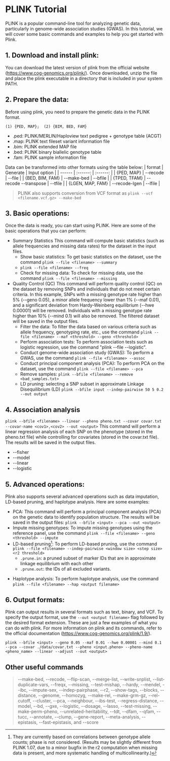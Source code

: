 # PLINK Tutorial
PLINK is a popular command-line tool for analyzing genetic data, particularly in genome-wide association studies (GWAS). In this tutorial, we will cover some basic commands and examples to help you get started with Plink.


## 1. Download and install plink:
You can download the latest version of plink from the official website (https://www.cog-genomics.org/plink/). Once downloaded, unzip the file and place the plink executable in a directory that is included in your system PATH.


## 2. Prepare the data:
Before using plink, you need to prepare the genetic data in the PLINK format.

```(1) {PED, MAP};  (2) {BIM, BED, FAM}```

  - .ped: PLINK/MERLIN/Haploview text pedigree + genotype table (ACGT)
  - .map: PLINK text fileset variant information file
  - .bim: PLINK extended MAP file
  - .bed: PLINK binary biallelic genotype table
  - .fam: PLINK sample information file

Data can be transformed into other formats using the table below:
| format | Generate | Input option |
| ------ | :------: | :------: |
| {PED, MAP} | --recode | --file |
| {BED, BIM, FAM} | --make-bed | --bfile |
| {TPED, TFAM} | --recode --transpose | --tfile |
| {LGEN, MAP, FAM} | --recode-lgen | --lfile |
> PLINK also supports conversion from VCF format as ```plink --vcf <filename.vcf.gz> --make-bed```

## 3. Basic operations:
Once the data is ready, you can start using PLINK. Here are some of the basic operations that you can perform:
- Summary Statistics
This command will compute basic statistics (such as allele frequencies and missing data rates) for the dataset in the input files.
  - Show basic statistics: To get basic statistics on the dataset, use the command ```plink --file <filename> --summary ```
  - ```plink --file <filename> --freq```
  - Check for missing data: To check for missing data, use the command ``` plink --file <filename> --missing ```
- Quality Control (QC)
This command will perform quality control (QC) on the dataset by removing SNPs and individuals that do not meet certain criteria. In this example, SNPs with a missing genotype rate higher than 5% (--geno 0.05), a minor allele frequency lower than 1% (--maf 0.01), and a significant deviation from Hardy-Weinberg equilibrium (--hwe 0.00001) will be removed. Individuals with a missing genotype rate higher than 10% (--mind 0.1) will also be removed. The filtered dataset will be saved in the output files.
  - Filter the data: To filter the data based on various criteria such as allele frequency, genotyping rate, etc., use the command ``` plink --file <filename> --maf <threshold> --geno <threshold> ```
  - Perform association tests: To perform association tests such as logistic regression, use the command "plink --file <filename> --logistic".
  - Conduct genome-wide association study (GWAS): To perform a GWAS, use the command ```plink --file <filename> --assoc```
  - Conduct principal component analysis (PCA): To perform PCA on the dataset, use the command ```plink --file <filename> --pca```
  - Remove samples: ```plink --bfile <filename> --remove <bad_samples.txt>```
  - LD pruning: selecting a SNP subset in approximate Linkage Disequilibrium (LD)
  ```plink --bfile input --indep-pairwise 50 5 0.2 --out output```

  
## 4. Association analysis
```plink --bfile <filename> --linear --pheno pheno.txt --covar covar.txt --covar-name <cov1>,<cov2> --out <output>```
This command will perform a linear regression analysis of each SNP on the phenotype (stored in the pheno.txt file) while controlling for covariates (stored in the covar.txt file). The results will be saved in the output files.

  - --fisher
  - --model
  - --linear
  - --logistic
  
## 5. Advanced operations:
Plink also supports several advanced operations such as data imputation, LD-based pruning, and haplotype analysis. Here are some examples:
  - PCA: This command will perform a principal component analysis (PCA) on the genetic data to identify population structure. The results will be saved in the output files: ```plink --bfile <input> --pca --out <output>```
- Impute missing genotypes: To impute missing genotypes using the reference panel, use the command ```plink --file <filename> --geno <threshold> --impute```
- LD-based pruning[^1]: To perform LD-based pruning, use the command ```plink --file <filename> --indep-pairwise <window size> <step size> <r2 threshold>```
  - ```.prune.in```: a pruned subset of marker IDs that are in approximate linkage equilibrium with each other
  - ```.prune.out```: the IDs of all excluded variants.
[^1]: They are currently based on correlations between genotype allele counts; phase is not considered. (Results may be slightly different from PLINK 1.07, due to a minor bugfix in the r2 computation when missing data is present, and more systematic handling of multicollinearity.)
  
  
- Haplotype analysis: To perform haplotype analysis, use the command ```plink --file <filename> --hap <output filename>```

## 6. Output formats:
Plink can output results in several formats such as text, binary, and VCF. To specify the output format, use the ```--out <output filename>``` flag followed by the desired format extension.
These are just a few examples of what you can do with plink. For more information on plink and its commands, refer to the official documentation (https://www.cog-genomics.org/plink/1.9/).

  
  
  

```plink --bfile <input> --geno 0.05 --maf 0.01 --hwe 0.00001 --mind 0.1 --pca --covar ./data/covar.txt --pheno <input.pheno> --pheno-name <pheno_name> --linear --adjust --out <output>```
  

  

  
## Other useful commands

> --make-bed, --recode, --flip-scan, --merge-list, --write-snplist, --list-duplicate-vars, --freqx, --missing, --test-mishap, --hardy, --mendel, --ibc, --impute-sex, --indep-pairphase, --r2, --show-tags, --blocks, --distance, --genome, --homozyg, --make-rel, --make-grm-gz, --rel-cutoff, --cluster, --pca, --neighbour, --ibs-test, --regress-distance, --model, --bd, --gxe, --logistic, --dosage, --lasso, --test-missing, --make-perm-pheno, --unrelated-heritability, --tdt, --dfam, --qfam, --tucc, --annotate, --clump, --gene-report, --meta-analysis, --epistasis, --fast-epistasis, and --score
